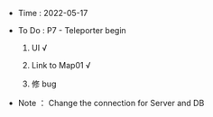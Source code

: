 - Time : 2022-05-17

- To Do : P7 - Teleporter begin

    1. UI √

    2. Link to Map01 √

    3. 修 bug

- Note ： Change the connection for Server and DB